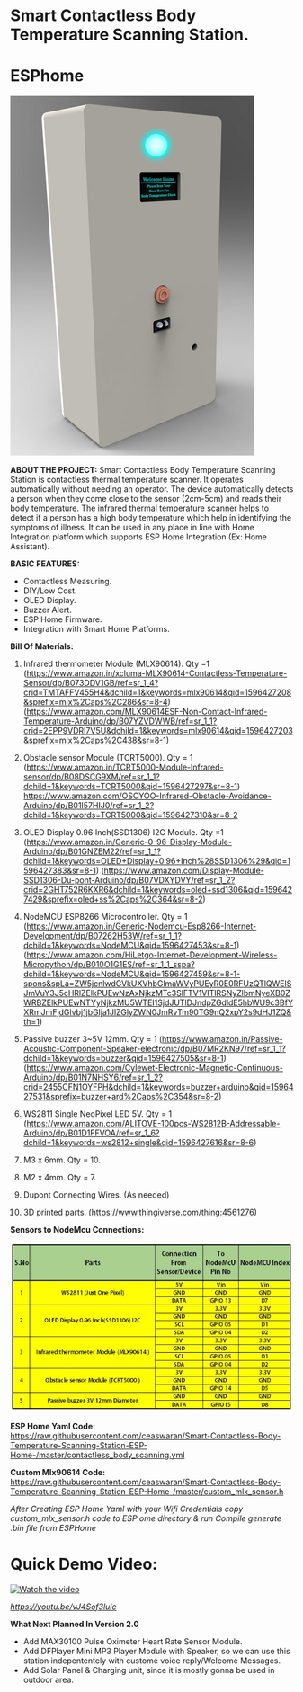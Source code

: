 # Smart Contactless Body Temperature Scanning Station.
# ESPhome

![Image of Product](https://github.com/ceaswaran/Smart-Contactless-Body-Temperature-Scanning-Station-ESP-Home-/blob/master/Body%20scanner_001.6-001.jpg)

**ABOUT THE PROJECT:**
Smart Contactless Body Temperature Scanning Station is contactless thermal temperature scanner. It operates automatically without needing an operator. 
The device automatically detects a person when they come close to the sensor (2cm-5cm) and reads their body temperature. 
The infrared thermal temperature scanner helps to detect if a person has a high body temperature which help in identifying the symptoms of illness. 
It can be used in any place in line with Home Integration platform which supports ESP Home Integration (Ex: Home Assistant).

**BASIC FEATURES:**
* Contactless Measuring. 
* DIY/Low Cost.
* OLED Display.
* Buzzer Alert.
* ESP Home Firmware.
* Integration with Smart Home Platforms.

**Bill Of Materials:**
1. Infrared thermometer Module (MLX90614). Qty =1 
(https://www.amazon.in/xcluma-MLX90614-Contactless-Temperature-Sensor/dp/B073DDV1GB/ref=sr_1_4?crid=TMTAFFV455H4&dchild=1&keywords=mlx90614&qid=1596427208&sprefix=mlx%2Caps%2C286&sr=8-4)
(https://www.amazon.com/MLX90614ESF-Non-Contact-Infrared-Temperature-Arduino/dp/B07YZVDWWB/ref=sr_1_1?crid=2EPP9VDRI7V5U&dchild=1&keywords=mlx90614&qid=1596427203&sprefix=mlx%2Caps%2C438&sr=8-1)

2. Obstacle sensor Module (TCRT5000). Qty = 1 
(https://www.amazon.in/TCRT5000-Module-Infrared-sensor/dp/B08DSCG9XM/ref=sr_1_1?dchild=1&keywords=TCRT5000&qid=1596427297&sr=8-1)
https://www.amazon.com/OSOYOO-Infrared-Obstacle-Avoidance-Arduino/dp/B01I57HIJ0/ref=sr_1_2?dchild=1&keywords=TCRT5000&qid=1596427310&sr=8-2

3. OLED Display 0.96 Inch(SSD1306) I2C Module. Qty =1 
(https://www.amazon.in/Generic-0-96-Display-Module-Arduino/dp/B01GNZEM22/ref=sr_1_1?dchild=1&keywords=OLED+Display+0.96+Inch%28SSD1306%29&qid=1596427383&sr=8-1)
(https://www.amazon.com/Display-Module-SSD1306-Du-pont-Arduino/dp/B07VDXYDVY/ref=sr_1_2?crid=2GHT752R6KXR6&dchild=1&keywords=oled+ssd1306&qid=1596427429&sprefix=oled+ss%2Caps%2C364&sr=8-2)

4. NodeMCU ESP8266 Microcontroller. Qty = 1
(https://www.amazon.in/Generic-Nodemcu-Esp8266-Internet-Development/dp/B07262H53W/ref=sr_1_1?dchild=1&keywords=NodeMCU&qid=1596427453&sr=8-1)
(https://www.amazon.com/HiLetgo-Internet-Development-Wireless-Micropython/dp/B010O1G1ES/ref=sr_1_1_sspa?dchild=1&keywords=NodeMCU&qid=1596427459&sr=8-1-spons&spLa=ZW5jcnlwdGVkUXVhbGlmaWVyPUEyR0E0RFUzQTlQWElSJmVuY3J5cHRlZElkPUEwNzAxNjkzMTc3SlFTV1VITlRSNyZlbmNyeXB0ZWRBZElkPUEwNTYyNjkzMU5WTEI1SjdJUTlDJndpZGdldE5hbWU9c3BfYXRmJmFjdGlvbj1jbGlja1JlZGlyZWN0JmRvTm90TG9nQ2xpY2s9dHJ1ZQ&th=1)

5. Passive buzzer 3~5V 12mm. Qty = 1
(https://www.amazon.in/Passive-Acoustic-Component-Speaker-electronic/dp/B07MR2KN97/ref=sr_1_1?dchild=1&keywords=buzzer&qid=1596427505&sr=8-1)
(https://www.amazon.com/Cylewet-Electronic-Magnetic-Continuous-Arduino/dp/B01N7NHSY6/ref=sr_1_2?crid=2455CFN1OYFPH&dchild=1&keywords=buzzer+arduino&qid=1596427531&sprefix=buzzer+ard%2Caps%2C354&sr=8-2)

6. WS2811 Single NeoPixel LED 5V. Qty = 1
(https://www.amazon.com/ALITOVE-100pcs-WS2812B-Addressable-Arduino/dp/B01D1FFVOA/ref=sr_1_6?dchild=1&keywords=ws2812+single&qid=1596427616&sr=8-6)

7. M3 x 6mm. Qty = 10.
8. M2 x 4mm. Qty = 7.
9. Dupont Connecting Wires. (As needed)
10. 3D printed parts. (https://www.thingiverse.com/thing:4561276) 

**Sensors to NodeMcu Connections:**

![Sensors to NodeMcu Connections](https://github.com/ceaswaran/Smart-Contactless-Body-Temperature-Scanning-Station-ESP-Home-/blob/master/Connection%20chart.JPG)

**ESP Home Yaml Code:**
https://raw.githubusercontent.com/ceaswaran/Smart-Contactless-Body-Temperature-Scanning-Station-ESP-Home-/master/contactless_body_scanning.yml

**Custom Mlx90614 Code:** 
https://raw.githubusercontent.com/ceaswaran/Smart-Contactless-Body-Temperature-Scanning-Station-ESP-Home-/master/custom_mlx_sensor.h

*After Creating ESP Home Yaml with your Wifi Credentials copy custom_mlx_sensor.h code to ESP ome directory & run Compile generate .bin file from ESPHome*

# Quick Demo Video: 
[![Watch the video](http://img.youtube.com/vi/vJ4Sof3lulc/0.jpg)](http://www.youtube.com/watch?v=vJ4Sof3lulc)

*https://youtu.be/vJ4Sof3lulc*

**What Next Planned In Version 2.0**
* Add MAX30100 Pulse Oximeter Heart Rate Sensor Module.
* Add DFPlayer Mini MP3 Player Module with Speaker, so we can use this station indepententely with custome voice reply/Welcome Messages.
* Add Solar Panel & Charging unit, since it is mostly gonna be used in outdoor area.

